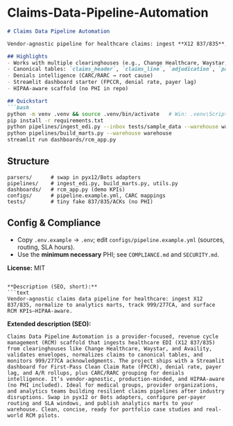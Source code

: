 # Claims-Data-Pipeline-Automation

````markdown
# Claims Data Pipeline Automation

Vendor-agnostic pipeline for healthcare claims: ingest **X12 837/835**, normalize to clean tables, monitor **999/277CA** acks, and power **RCM dashboards**.

## Highlights
- Works with multiple clearinghouses (e.g., Change Healthcare, Waystar, Availity)
- Canonical tables: `claims_header`, `claims_line`, `adjudication`, `payments`, `ack_*`
- Denials intelligence (CARC/RARC → root cause)
- Streamlit dashboard starter (FPCCR, denial rate, payer lag)
- HIPAA-aware scaffold (no PHI in repo)

## Quickstart
```bash
python -m venv .venv && source .venv/bin/activate   # Win: .venv\Scripts\activate
pip install -r requirements.txt
python pipelines/ingest_edi.py --inbox tests/sample_data --warehouse warehouse
python pipelines/build_marts.py --warehouse warehouse
streamlit run dashboards/rcm_app.py
````

## Structure

```
parsers/      # swap in pyx12/Bots adapters
pipelines/    # ingest_edi.py, build_marts.py, utils.py
dashboards/   # rcm_app.py (demo KPIs)
configs/      # pipeline.example.yml, CARC mappings
tests/        # tiny fake 837/835/ACKs (no PHI)
```

## Config & Compliance

* Copy `.env.example` → `.env`; edit `configs/pipeline.example.yml` (sources, routing, SLA hours).
* Use the **minimum necessary** PHI; see `COMPLIANCE.md` and `SECURITY.md`.

**License:** MIT

````

**Description (SEO, short):**
```text
Vendor-agnostic claims data pipeline for healthcare: ingest X12 837/835, normalize to analytics marts, track 999/277CA, and surface RCM KPIs—HIPAA-aware.
````

**Extended description (SEO):**

```text
Claims Data Pipeline Automation is a provider-focused, revenue cycle management (RCM) scaffold that ingests healthcare EDI (X12 837/835) from clearinghouses like Change Healthcare, Waystar, and Availity, validates envelopes, normalizes claims to canonical tables, and monitors 999/277CA acknowledgments. The project ships with a Streamlit dashboard for First-Pass Clean Claim Rate (FPCCR), denial rate, payer lag, and A/R rollups, plus CARC/RARC grouping for denials intelligence. It’s vendor-agnostic, production-minded, and HIPAA-aware (no PHI included). Ideal for medical groups, provider organizations, and analytics teams building resilient claims pipelines after industry disruptions. Swap in pyx12 or Bots adapters, configure per-payer routing and SLA windows, and publish analytics marts to your warehouse. Clean, concise, ready for portfolio case studies and real-world RCM pilots.
```
